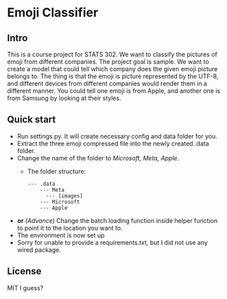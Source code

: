 # Emoji Classifier

## Intro

This is a course project for STATS 302. We want to classify the pictures of emoji from different companies. The project goal is sample. We want to create a model that could tell which company does the given emoji picture belongs to. The thing is that the emoji is picture represented by the UTF-8, and different devices from different companies would render them in a different manner. You could tell one emoji is from Apple, and another one is from Samsung by looking at their styles.

## Quick start

- Run settings.py. It will create necessary config and data folder for you.
- Extract the three emoji compressed file into the newly created .data folder.
- Change the name of the folder to *Microsoft, Meta, Apple*.
    - The folder structure: 

          --- .data
              --- Meta
                --- [images]
              --- Microsoft
              --- Apple              
                             
- **or** *(Advance)* Change the batch loading function inside helper function to point it to the location you want to.
- The environment is now set up
- Sorry for unable to provide a requirements.txt, but I did not use any wired package.

## License

MIT I guess?